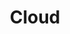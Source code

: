 ---
layout: category
title: Cloud
permalink: /categories/ai/cloud
taxonomy: "ai_cloud"
sidebar:
  nav: "docs"
--- 